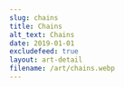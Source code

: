 ```yaml
---
slug: chains
title: Chains
alt_text: Chains
date: 2019-01-01
excludefeed: true
layout: art-detail
filename: /art/chains.webp
---
```

